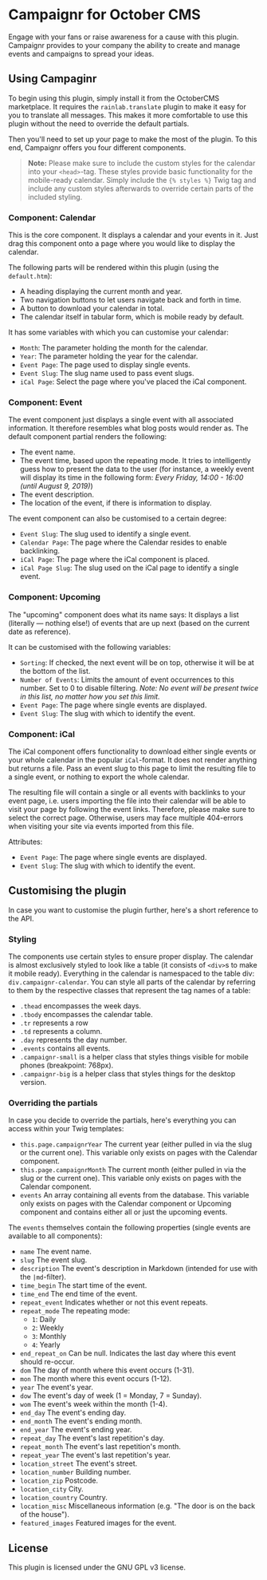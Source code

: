 # Campaignr for October CMS

Engage with your fans or raise awareness for a cause with this plugin. Campaignr provides to your company the ability to create and manage events and campaigns to spread your ideas.

## Using Campaginr

To begin using this plugin, simply install it from the OctoberCMS marketplace. It requires the `rainlab.translate` plugin to make it easy for you to translate all messages. This makes it more comfortable to use this plugin without the need to override the default partials.

Then you'll need to set up your page to make the most of the plugin. To this end, Campaignr offers you four different components.

> **Note:** Please make sure to include the custom styles for the calendar into your `<head>`-tag. These styles provide basic functionality for the mobile-ready calendar. Simply include the `{% styles %}` Twig tag and include any custom styles afterwards to override certain parts of the included styling.

### Component: Calendar

This is the core component. It displays a calendar and your events in it. Just drag this component onto a page where you would like to display the calendar.

The following parts will be rendered within this plugin (using the `default.htm`):

- A heading displaying the current month and year.
- Two navigation buttons to let users navigate back and forth in time.
- A button to download your calendar in total.
- The calendar itself in tabular form, which is mobile ready by default.

It has some variables with which you can customise your calendar:

- `Month`: The parameter holding the month for the calendar.
- `Year`: The parameter holding the year for the calendar.
- `Event Page`: The page used to display single events.
- `Event Slug`: The slug name used to pass event slugs.
- `iCal Page`: Select the page where you've placed the iCal component.

### Component: Event

The event component just displays a single event with all associated information. It therefore resembles what blog posts would render as. The default component partial renders the following:

- The event name.
- The event time, based upon the repeating mode. It tries to intelligently guess how to present the data to the user (for instance, a weekly event will display its time in the following form: _Every Friday, 14:00 - 16:00 (until August 9, 2019)_)
- The event description.
- The location of the event, if there is information to display.

The event component can also be customised to a certain degree:

- `Event Slug`: The slug used to identify a single event.
- `Calendar Page`: The page where the Calendar resides to enable backlinking.
- `iCal Page`: The page where the iCal component is placed.
- `iCal Page Slug`: The slug used on the iCal page to identify a single event.

### Component: Upcoming

The "upcoming" component does what its name says: It displays a list (literally — nothing else!) of events that are up next (based on the current date as reference).

It can be customised with the following variables:

- `Sorting`: If checked, the next event will be on top, otherwise it will be at the bottom of the list.
- `Number of Events`: Limits the amount of event occurrences to this number. Set to 0 to disable filtering. _Note: No event will be present twice in this list, no matter how you set this limit._
- `Event Page`: The page where single events are displayed.
- `Event Slug`: The slug with which to identify the event.

### Component: iCal

The iCal component offers functionality to download either single events or your whole calendar in the popular `iCal`-format. It does not render anything but returns a file. Pass an event slug to this page to limit the resulting file to a single event, or nothing to export the whole calendar.

The resulting file will contain a single or all events with backlinks to your event page, i.e. users importing the file into their calendar will be able to visit your page by following the event links. Therefore, please make sure to select the correct page. Otherwise, users may face multiple 404-errors when visiting your site via events imported from this file.

Attributes:

- `Event Page`: The page where single events are displayed.
- `Event Slug`: The slug with which to identify the event.

## Customising the plugin

In case you want to customise the plugin further, here's a short reference to the API.

### Styling

The components use certain styles to ensure proper display. The calendar is almost exclusively styled to look like a table (it consists of `<div>`s to make it mobile ready). Everything in the calendar is namespaced to the table div: `div.campaignr-calendar`. You can style all parts of the calendar by referring to them by the respective classes that represent the tag names of a table:

- `.thead` encompasses the week days.
- `.tbody` encompasses the calendar table.
- `.tr` represents a row
- `.td` represents a column.
- `.day` represents the day number.
- `.events` contains all events.
- `.campaignr-small` is a helper class that styles things visible for mobile phones (breakpoint: 768px).
- `.campaignr-big` is a helper class that styles things for the desktop version.

### Overriding the partials

In case you decide to override the partials, here's everything you can access within your Twig templates:

- `this.page.campaignrYear` The current year (either pulled in via the slug or the current one). This variable only exists on pages with the Calendar component.
- `this.page.campaignrMonth` The current month (either pulled in via the slug or the current one). This variable only exists on pages with the Calendar component.
- `events` An array containing all events from the database.  This variable only exists on pages with the Calendar component or Upcoming component and contains either all or just the upcoming events.

The `events` themselves contain the following properties (single events are available to all components):

- `name` The event name.
- `slug` The event slug.
- `description` The event's description in Markdown (intended for use with the `|md`-filter).
- `time_begin` The start time of the event.
- `time_end` The end time of the event.
- `repeat_event` Indicates whether or not this event repeats.
- `repeat_mode` The repeating mode:
  - `1`: Daily
  - `2`: Weekly
  - `3`: Monthly
  - `4`: Yearly
- `end_repeat_on` Can be null. Indicates the last day where this event should re-occur.
- `dom` The day of month where this event occurs (1-31).
- `mon` The month where this event occurs (1-12).
- `year` The event's year.
- `dow` The event's day of week (1 = Monday, 7 = Sunday).
- `wom` The event's week within the month (1-4).
- `end_day` The event's ending day.
- `end_month` The event's ending month.
- `end_year` The event's ending year.
- `repeat_day` The event's last repetition's day.
- `repeat_month` The event's last repetition's month.
- `repeat_year` The event's last repetition's year.
- `location_street` The event's street.
- `location_number` Building number.
- `location_zip` Postcode.
- `location_city` City.
- `location_country` Country.
- `location_misc` Miscellaneous information (e.g. "The door is on the back of the house").
- `featured_images` Featured images for the event.

## License

This plugin is licensed under the GNU GPL v3 license.
